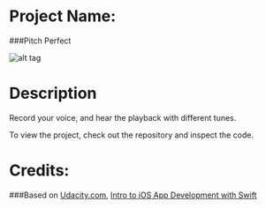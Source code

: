 Project Name:
===============================
###Pitch Perfect

![alt tag](http://s21.postimg.org/918gl1293/Screen_Shot_2016_02_15_at_13_43_21.png)

Description
===============================

Record your voice, and hear the playback with different tunes.

To view the project, check out the repository and inspect the code.

Credits:
===============================
###Based on [Udacity.com](https://www.udacity.com/course/front-end-web-developer-nanodegree--nd001), [Intro to iOS App Development with Swift](https://www.udacity.com/courses/ud585)
